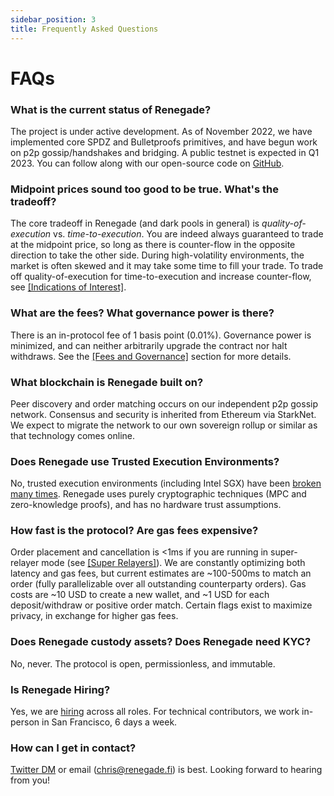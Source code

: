 ```yaml
---
sidebar_position: 3
title: Frequently Asked Questions
---
```


# FAQs

### What is the current status of Renegade?
The project is under active development. As of November 2022, we have
implemented core SPDZ and Bulletproofs primitives, and have begun work on p2p
gossip/handshakes and bridging. A public testnet is expected in Q1 2023. You
can follow along with our open-source code on
[GitHub](https://github.com/renegade-fi).

### Midpoint prices sound too good to be true. What's the tradeoff?
The core tradeoff in Renegade (and dark pools in general) is
*quality-of-execution* vs. *time-to-execution*. You are indeed always
guaranteed to trade at the midpoint price, so long as there is counter-flow in
the opposite direction to take the other side. During high-volatility
environments, the market is often skewed and it may take some time to fill your
trade. To trade off quality-of-execution for time-to-execution and increase
counter-flow, see [[Indications of Interest]](/advanced-concepts/ioi).

### What are the fees? What governance power is there?
There is an in-protocol fee of 1 basis point (0.01%). Governance power is
minimized, and can neither arbitrarily upgrade the contract nor halt withdraws.
See the [[Fees and Governance]](/core-concepts/fees-and-governance) section for
more details.

### What blockchain is Renegade built on?
Peer discovery and order matching occurs on our independent p2p gossip network.
Consensus and security is inherited from Ethereum via StarkNet. We expect to
migrate the network to our own sovereign rollup or similar as that technology
comes online.

### Does Renegade use Trusted Execution Environments?
No, trusted execution environments (including Intel SGX) have been [broken many
times](https://arstechnica.com/information-technology/2022/08/architectural-bug-in-some-intel-cpus-is-more-bad-news-for-sgx-users/).
Renegade uses purely cryptographic techniques (MPC and zero-knowledge proofs),
and has no hardware trust assumptions.

### How fast is the protocol? Are gas fees expensive?
Order placement and cancellation is <1ms if you are running in super-relayer
mode (see [[Super Relayers]](/advanced-concepts/super-relayers)). We are
constantly optimizing both latency and gas fees, but current estimates are
~100-500ms to match an order (fully parallelizable over all outstanding
counterparty orders). Gas costs are ~10 USD to create a new wallet, and ~1 USD
for each deposit/withdraw or positive order match. Certain flags exist to
maximize privacy, in exchange for higher gas fees.

### Does Renegade custody assets? Does Renegade need KYC?
No, never. The protocol is open, permissionless, and immutable.

### Is Renegade Hiring?
Yes, we are [hiring](https://jobs.renegade.fi) across all roles. For technical
contributors, we work in-person in San Francisco, 6 days a week.

### How can I get in contact?
[Twitter DM](https://twitter.com/renegade_fi) or email (chris@renegade.fi) is
best. Looking forward to hearing from you!
